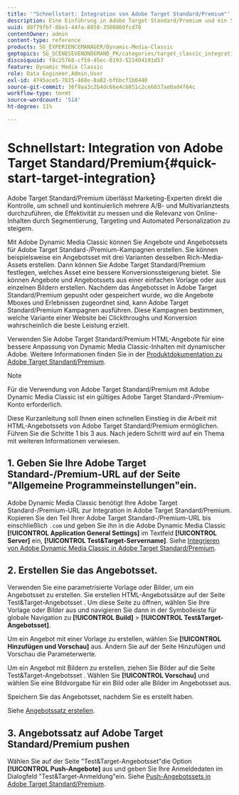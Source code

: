 ```yaml
---
title: '"Schnellstart: Integration von Adobe Target Standard/Premium"'
description: Eine Einführung in Adobe Target Standard/Premium und ein Schnellstart für die schnelle Einführung in die Adobe Target Standard-/Premium-Integrationstechniken in Adobe Dynamic Media Classic.
uuid: d8f79fbf-8be1-44fa-8058-3508060fcd70
contentOwner: admin
content-type: reference
products: SG_EXPERIENCEMANAGER/Dynamic-Media-Classic
geptopics: SG_SCENESEVENONDEMAND_PK/categories/target_classic_integration
discoiquuid: f8c25768-cf59-45ec-8193-522404191d57
feature: Dynamic Media Classic
role: Data Engineer,Admin,User
exl-id: 4745ace5-7825-468e-8a82-bfbbcf1b0440
source-git-commit: 36f9aa3c2b4dc66e4cb851c2ce6837ae0ad4f64c
workflow-type: tm+mt
source-wordcount: '514'
ht-degree: 11%

---
```


# Schnellstart: Integration von Adobe Target Standard/Premium{#quick-start-target-integration}

Adobe Target Standard/Premium überlässt Marketing-Experten direkt die Kontrolle, um schnell und kontinuierlich mehrere A/B- und Multivarianztests durchzuführen, die Effektivität zu messen und die Relevanz von Online-Inhalten durch Segmentierung, Targeting und Automated Personalization zu steigern.

Mit Adobe Dynamic Media Classic können Sie Angebote und Angebotssets für Adobe Target Standard-/Premium-Kampagnen erstellen. Sie können beispielsweise ein Angebotsset mit drei Varianten desselben Rich-Media-Assets erstellen. Dann können Sie Adobe Target Standard/Premium festlegen, welches Asset eine bessere Konversionssteigerung bietet. Sie können Angebote und Angebotssets aus einer einfachen Vorlage oder aus einzelnen Bildern erstellen. Nachdem das Angebotsset in Adobe Target Standard/Premium gepusht oder gespeichert wurde, wo die Angebote Mboxes und Erlebnissen zugeordnet sind, kann Adobe Target Standard/Premium Kampagnen ausführen. Diese Kampagnen bestimmen, welche Variante einer Website bei Clickthroughs und Konversion wahrscheinlich die beste Leistung erzielt.

Verwenden Sie Adobe Target Standard/Premium HTML-Angebote für eine bessere Anpassung von Dynamic Media Classic-Inhalten mit dynamischer Adobe. Weitere Informationen finden Sie in der [Produktdokumentation zu Adobe Target Standard/Premium](https://experienceleague.adobe.com/docs/target.html).

>[!NOTE]
>
>Für die Verwendung von Adobe Target Standard/Premium mit Adobe Dynamic Media Classic ist ein gültiges Adobe Target Standard-/Premium-Konto erforderlich.

Diese Kurzanleitung soll Ihnen einen schnellen Einstieg in die Arbeit mit HTML-Angebotssets von Adobe Target Standard/Premium ermöglichen. Führen Sie die Schritte 1 bis 3 aus. Nach jedem Schritt wird auf ein Thema mit weiteren Informationen verwiesen.

## 1. Geben Sie Ihre Adobe Target Standard-/Premium-URL auf der Seite &quot;Allgemeine Programmeinstellungen&quot;ein.

Adobe Dynamic Media Classic benötigt Ihre Adobe Target Standard-/Premium-URL zur Integration in Adobe Target Standard/Premium. Kopieren Sie den Teil Ihrer Adobe Target Standard-/Premium-URL bis einschließlich `.com` und geben Sie ihn in die Adobe Dynamic Media Classic **[!UICONTROL Application General Settings]** im Textfeld **[!UICONTROL Server]** ein, **[!UICONTROL Test&amp;Target-Servername]**. Siehe [Integrieren von Adobe Dynamic Media Classic in Adobe Target Standard/Premium](integrating-dmc-with-target.md#integrating-dmc-with-target).

## 2. Erstellen Sie das Angebotsset.

Verwenden Sie eine parametrisierte Vorlage oder Bilder, um ein Angebotsset zu erstellen. Sie erstellen HTML-Angebotssätze auf der Seite Test&amp;Target-Angebotsset . Um diese Seite zu öffnen, wählen Sie Ihre Vorlage oder Bilder aus und navigieren Sie dann in der Symbolleiste für globale Navigation zu **[!UICONTROL Build]** > **[!UICONTROL Test&amp;Target-Angebotsset]**.

Um ein Angebot mit einer Vorlage zu erstellen, wählen Sie **[!UICONTROL Hinzufügen und Vorschau]** aus. Ändern Sie auf der Seite Hinzufügen und Vorschau die Parameterwerte.

Um ein Angebot mit Bildern zu erstellen, ziehen Sie Bilder auf die Seite Test&amp;Target-Angebotsset . Wählen Sie **[!UICONTROL Vorschau]** und wählen Sie eine Bildvorgabe für ein Bild oder alle Bilder im Angebotsset aus.

Speichern Sie das Angebotsset, nachdem Sie es erstellt haben. 

Siehe [Angebotssatz erstellen](creating-offer-set.md#creating_an_offer_set).

## 3. Angebotssatz auf Adobe Target Standard/Premium pushen

Wählen Sie auf der Seite &quot;Test&amp;Target-Angebotsset&quot;die Option **[!UICONTROL Push-Angebote]** aus und geben Sie Ihre Anmeldedaten im Dialogfeld &quot;Test&amp;Target-Anmeldung&quot;ein. Siehe [Push-Angebotssets in Adobe Target Standard/Premium](pushing-offer-sets-target.md#pushing_offer_sets_to_target).

